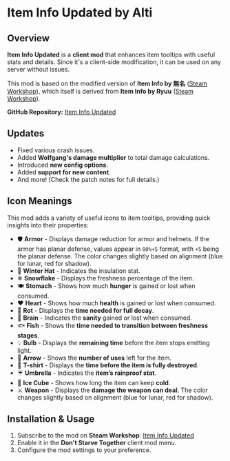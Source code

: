 # Item Info Updated by Alti

## Overview
**Item Info Updated** is a **client mod** that enhances item tooltips with useful stats and details. Since it's a client-side modification, it can be used on any server without issues.

This mod is based on the modified version of **Item Info by 無名** ([Steam Workshop](https://steamcommunity.com/sharedfiles/filedetails/?id=2972499450)), which itself is derived from **Item Info by Ryuu** ([Steam Workshop](https://steamcommunity.com/sharedfiles/filedetails/?id=836583293)).

**GitHub Repository:** [Item Info Updated](https://github.com/ALTI14/Item-info-updated)

## Updates
- Fixed various crash issues.
- Added **Wolfgang's damage multiplier** to total damage calculations.
- Introduced **new config options**.
- Added **support for new content**.
- And more! (Check the patch notes for full details.)

## Icon Meanings
This mod adds a variety of useful icons to item tooltips, providing quick insights into their properties:

- 🛡 **Armor** - Displays damage reduction for armor and helmets. If the armor has planar defense, values appear in `80%+5` format, with `+5` being the planar defense. The color changes slightly based on alignment (blue for lunar, red for shadow).
- 🎩 **Winter Hat** - Indicates the insulation stat.
- ❄ **Snowflake** - Displays the freshness percentage of the item.
- 🍽 **Stomach** - Shows how much **hunger** is gained or lost when consumed.
- ❤️ **Heart** - Shows how much **health** is gained or lost when consumed.
- 🦠 **Rot** - Displays the **time needed for full decay**.
- 🧠 **Brain** - Indicates the **sanity** gained or lost when consumed.
- 🐟 **Fish** - Shows the **time needed to transition between freshness stages**.
- 💡 **Bulb** - Displays the **remaining time** before the item stops emitting light.
- 🔄 **Arrow** - Shows the **number of uses** left for the item.
- 👕 **T-shirt** - Displays the **time before the item is fully destroyed**.
- ☔ **Umbrella** - Indicates the **item’s rainproof stat**.
- 🧊 **Ice Cube** - Shows how long the item can keep **cold**.
- ⚔ **Weapon** - Displays the **damage the weapon can deal**. The color changes slightly based on alignment (blue for lunar, red for shadow).

## Installation & Usage
1. Subscribe to the mod on **Steam Workshop**: [Item Info Updated](https://steamcommunity.com/sharedfiles/filedetails/?id=3118627881)
2. Enable it in the **Don't Starve Together** client mod menu.
3. Configure the mod settings to your preference.
